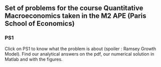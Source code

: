 ## Set of problems for the course Quantitative Macroeconomics taken in the M2 APE (Paris School of Economics)

### PS1
Click on PS1 to know what the problem is about (spoiler : Ramsey Growth Model). 
Find our analytical answers on the pdf, our numerical solution in Matlab and with the figures.
